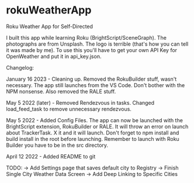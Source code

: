 # rokuWeatherApp
Roku Weather App for Self-Directed

I built this app while learning Roku (BrightScript/SceneGraph). The photographs are from Unsplash. The logo is terrible (that's how you can tell it was made by me). To use this you'll have to get your own API Key for OpenWeather and put it in api_key.json.

Changelog:

January 16 2023 - Cleaning up.
Removed the RokuBuilder stuff, wasn't necessary. The app still launches from the VS Code. Don't bother with the NPM nonsense. Also removed the RALE stuff.

May 5 2022 (later) - Removed Rendezvous in tasks.
Changed load_feed_task to remove unnecessary rendezvous.

May 5 2022 - Added Config Files.
The app can now be launched with the BrightScript extension, RokuBuilder or RALE.
It will throw an error on launch about TrackerTask. X it and it will launch.
Don't forget to npm install and build install in the root before launching.
Remember to launch with Roku Builder you have to be in the src directory.

April 12 2022 - Added README to git


TODO:
-> Add Settings page that saves default city to Registry
-> Finish Single City Weather Data Screen
-> Add Deep Linking to Specific Cities